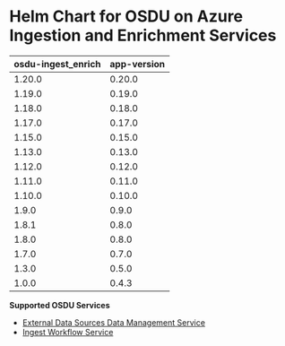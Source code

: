 # Helm Chart for OSDU on Azure Ingestion and Enrichment Services

| osdu-ingest_enrich  | app-version  |
| ------------------- | ----------   |
| 1.20.0              | 0.20.0       |
| 1.19.0              | 0.19.0       |
| 1.18.0              | 0.18.0       |
| 1.17.0              | 0.17.0       |
| 1.15.0              | 0.15.0       |
| 1.13.0              | 0.13.0       |
| 1.12.0              | 0.12.0       |
| 1.11.0              | 0.11.0       |
| 1.10.0              | 0.10.0       |
| 1.9.0               | 0.9.0        |
| 1.8.1               | 0.8.0        |
| 1.8.0               | 0.8.0        |
| 1.7.0               | 0.7.0        |
| 1.3.0               | 0.5.0        |
| 1.0.0               | 0.4.3        |

__Supported OSDU Services__
- [External Data Sources Data Management Service](https://community.opengroup.org/osdu/platform/data-flow/ingestion/external-data-sources/eds-dms)
- [Ingest Workflow Service](https://community.opengroup.org/osdu/platform/data-flow/ingestion/ingestion-workflow)
